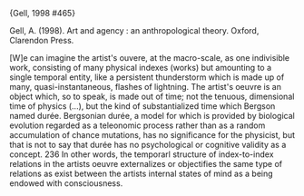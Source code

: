 ﻿{Gell, 1998 #465}

Gell, A. (1998). Art and agency : an anthropological theory. Oxford, Clarendon Press.

[W]e can imagine the artist's ouvere, at the macro-scale, as one indivisible work, consisting of many physical indexes (works) but amounting to a single temporal entity, like a persistent thunderstorm  which is made up of many, quasi-instantaneous, flashes of lightning. The artist's oeuvre is an object which, so to speak, is made out of time; not the tenuous, dimensional time of physics  (...), but the kind of substantialized time which Bergson named durée. Bergsonian  durée, a model for which is provided by biological evolution regarded as a teleonomic process rather than as a random accumulation of chance mutations, has no significance for the physicist, but that is not to say that   durée  has no psychological or cognitive validity as a concept. 236
In other words, the temporarl structure of index-to-index relations in the artists oeuvre externalizes or objectifies the same type of relations as exist between the artists internal states of mind as a being endowed with consciousness. 

